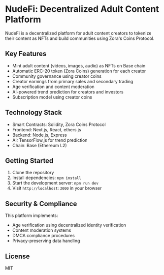 # NudeFi: Decentralized Adult Content Platform

NudeFi is a decentralized platform for adult content creators to tokenize their content as NFTs and build communities using Zora's Coins Protocol.

## Key Features

- Mint adult content (videos, images, audio) as NFTs on Base chain
- Automatic ERC-20 token (Zora Coins) generation for each creator
- Community governance using creator coins
- Creator earnings from primary sales and secondary trading
- Age verification and content moderation
- AI-powered trend prediction for creators and investors
- Subscription model using creator coins

## Technology Stack

- Smart Contracts: Solidity, Zora Coins Protocol
- Frontend: Next.js, React, ethers.js
- Backend: Node.js, Express
- AI: TensorFlow.js for trend prediction
- Chain: Base (Ethereum L2)

## Getting Started

1. Clone the repository
2. Install dependencies: `npm install`
3. Start the development server: `npm run dev`
4. Visit `http://localhost:3000` in your browser

## Security & Compliance

This platform implements:
- Age verification using decentralized identity verification
- Content moderation systems
- DMCA compliance procedures
- Privacy-preserving data handling

## License

MIT
